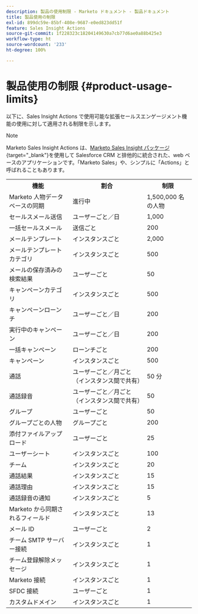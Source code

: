 ```yaml
---
description: 製品の使用制限 - Marketo ドキュメント - 製品ドキュメント
title: 製品使用の制限
exl-id: 899dc59e-85bf-408e-9687-e0ed823dd51f
feature: Sales Insight Actions
source-git-commit: 1f228323c18204149630a7cb77d6ae0a88b425e3
workflow-type: ht
source-wordcount: '233'
ht-degree: 100%

---
```


# 製品使用の制限 {#product-usage-limits}

以下に、Sales Insight Actions で使用可能な拡張セールスエンゲージメント機能の使用に対して適用される制限を示します。

>[!NOTE]
>
>Marketo Sales Insight Actions は、[Marketo Sales Insight パッケージ](/help/marketo/product-docs/marketo-sales-insight/msi-for-salesforce/installation/install-marketo-sales-insight-package-in-salesforce-appexchange.md){target="_blank"}を使用して Salesforce CRM と排他的に統合された、web ベースのアプリケーションです。「Marketo Sales」や、シンプルに「Actions」と呼ばれることもあります。

<table>
  <th>機能</th>
  <th>割合</th>
  <th>制限</th>
 <tr>
  <td>Marketo 人物データベースの同期</td>
  <td>進行中</td>
  <td>1,500,000 名の人物</td>
 </tr>
 <tr>
  <td>セールスメール送信</td>
  <td>ユーザーごと／日</td>
  <td>1,000</td>
 </tr>
 <tr>
  <td>一括セールスメール</td>
  <td>送信ごと</td>
  <td>200</td>
 </tr>
 <tr>
  <td>メールテンプレート</td>
  <td>インスタンスごと</td>
  <td>2,000</td>
 </tr>
 <tr>
  <td>メールテンプレートカテゴリ</td>
  <td>インスタンスごと</td>
  <td>500</td>
 </tr>
 <tr>
  <td>メールの保存済みの検索結果</td>
  <td>ユーザーごと</td>
  <td>50</td>
 </tr>
 <tr>
  <td>キャンペーンカテゴリ</td>
  <td>インスタンスごと</td>
  <td>500</td>
 </tr>
 <tr>
  <td>キャンペーンローンチ</td>
  <td>ユーザーごと／日</td>
  <td>200</td>
 </tr>
 <tr>
  <td>実行中のキャンペーン</td>
  <td>ユーザーごと／日</td>
  <td>200</td>
 </tr>
 <tr>
  <td>一括キャンペーン</td>
  <td>ローンチごと</td>
  <td>200</td>
 </tr>
 <tr>
  <td>キャンペーン</td>
  <td>インスタンスごと</td>
  <td>500</td>
 </tr>
  <td>通話</td>
  <td>ユーザーごと／月ごと（インスタンス間で共有）</td>
  <td>50 分</td>
 </tr>
 <tr>
  <td>通話録音</td>
  <td>ユーザーごと／月ごと（インスタンス間で共有）</td>
  <td>50</td>
 </tr>
 <tr>
  <td>グループ</td>
  <td>ユーザーごと</td>
  <td>50</td>
 </tr>
 <tr>
  <td>グループごとの人物</td>
  <td>グループごと</td>
  <td>200</td>
 </tr>
 <tr>
  <td>添付ファイルアップロード</td>
  <td>ユーザーごと</td>
  <td>25</td>
 </tr>
 <tr>
  <td>ユーザーシート</td>
  <td>インスタンスごと</td>
  <td>100</td>
 </tr>
 <tr>
  <td>チーム</td>
  <td>インスタンスごと</td>
  <td>20</td>
 </tr>
 <tr>
  <td>通話結果</td>
  <td>インスタンスごと</td>
  <td>15</td>
 </tr>
 <tr>
  <td>通話理由</td>
  <td>インスタンスごと</td>
  <td>15</td>
 </tr>
 <tr>
  <td>通話録音の通知</td>
  <td>インスタンスごと</td>
  <td>5</td>
 </tr>
 <tr>
  <td>Marketo から同期されるフィールド</td>
  <td>インスタンスごと</td>
  <td>13</td>
 </tr>
  <td>メール ID</td>
  <td>ユーザーごと</td>
  <td>2</td>
 </tr>
 <tr>
  <td>チーム SMTP サーバー接続</td>
  <td>インスタンスごと</td>
  <td>1</td>
 </tr>
 <tr>
  <td>チーム登録解除メッセージ</td>
  <td>インスタンスごと</td>
  <td>1</td>
 </tr>
 <tr>
  <td>Marketo 接続</td>
  <td>インスタンスごと</td>
  <td>1</td>
 </tr>
 <tr>
  <td>SFDC 接続</td>
  <td>ユーザーごと</td>
  <td>1</td>
 </tr>
 <tr>
  <td>カスタムドメイン</td>
  <td>インスタンスごと</td>
  <td>1</td>
 </tr>
</table>
